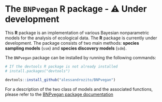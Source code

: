 # The `BNPvegan` R package - :warning: Under development

This **R** package is an implementation of various Bayesian nonparametric models for the analysis of ecological data. The **R** package is currently under development. The package consists of two main methods: **species sampling models** (`ssm`) and  **species discovery models** (`sdm`).

The `BNPvegan` package can be installed by running the following commands:

```r 
# If the devtools R package is not already installed
# install.packages("devtools")

devtools::install_github("alessandrozito/BNPvegan")
```

For a description of the two class of models and the associated functions, please refer to the [BNPvegan package documentation](https://alessandrozito.github.io/BNPvegan/vignette.html)
